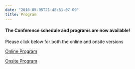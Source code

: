 ```yaml
---
date: "2016-05-05T21:48:51-07:00"
title: Program
---
```

<h4>The Conference schedule and programs are now available!</h4>

<p>Please click below for both the online and onsite versions</p>

[Online Program](/online.pdf)


[Onsite Program](/onsite.pdf)